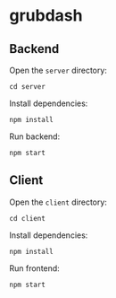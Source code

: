# grubdash


## Backend

Open the `server` directory: 

```
cd server
```

Install dependencies:

```
npm install
```

Run backend:

```
npm start
```
## Client

Open the `client` directory:

```
cd client
```

Install dependencies:

```
npm install
```

Run frontend:

```
npm start
```